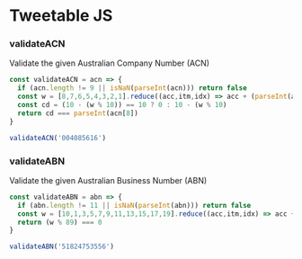 # Tweetable JS

### validateACN

Validate the given Australian Company Number (ACN)

```js
const validateACN = acn => {
  if (acn.length != 9 || isNaN(parseInt(acn))) return false
  const w = [8,7,6,5,4,3,2,1].reduce((acc,itm,idx) => acc + (parseInt(acn.charAt(idx)) * itm),0)
  const cd = (10 - (w % 10)) == 10 ? 0 : 10 - (w % 10)
  return cd === parseInt(acn[8])
}
```
```js
validateACN('004085616')
```

### validateABN

Validate the given Australian Business Number (ABN)

```js
const validateABN = abn => {
  if (abn.length != 11 || isNaN(parseInt(abn))) return false
  const w = [10,1,3,5,7,9,11,13,15,17,19].reduce((acc,itm,idx) => acc + (idx===0 ? (parseInt(abn.charAt(idx))-1)*itm : parseInt(abn.charAt(idx))*itm),0)
  return (w % 89) === 0
}
```
```js
validateABN('51824753556')
```